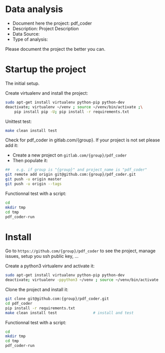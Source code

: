 # Data analysis
- Document here the project: pdf_coder
- Description: Project Description
- Data Source:
- Type of analysis:

Please document the project the better you can.

# Startup the project

The initial setup.

Create virtualenv and install the project:
```bash
sudo apt-get install virtualenv python-pip python-dev
deactivate; virtualenv ~/venv ; source ~/venv/bin/activate ;\
    pip install pip -U; pip install -r requirements.txt
```

Unittest test:
```bash
make clean install test
```

Check for pdf_coder in gitlab.com/{group}.
If your project is not set please add it:

- Create a new project on `gitlab.com/{group}/pdf_coder`
- Then populate it:

```bash
##   e.g. if group is "{group}" and project_name is "pdf_coder"
git remote add origin git@github.com:{group}/pdf_coder.git
git push -u origin master
git push -u origin --tags
```

Functionnal test with a script:

```bash
cd
mkdir tmp
cd tmp
pdf_coder-run
```

# Install

Go to `https://github.com/{group}/pdf_coder` to see the project, manage issues,
setup you ssh public key, ...

Create a python3 virtualenv and activate it:

```bash
sudo apt-get install virtualenv python-pip python-dev
deactivate; virtualenv -ppython3 ~/venv ; source ~/venv/bin/activate
```

Clone the project and install it:

```bash
git clone git@github.com:{group}/pdf_coder.git
cd pdf_coder
pip install -r requirements.txt
make clean install test                # install and test
```
Functionnal test with a script:

```bash
cd
mkdir tmp
cd tmp
pdf_coder-run
```

